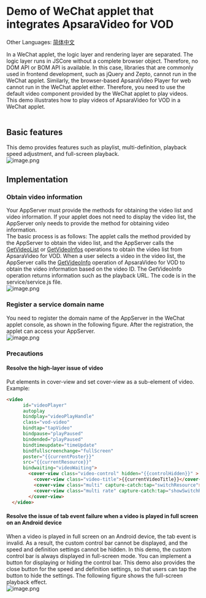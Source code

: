 # Demo of WeChat applet that integrates ApsaraVideo for VOD

Other Languages: [简体中文](https://github.com/aliyunvideo/AliyunPlayer_Web/blob/master/vod-mini-program/README.zh_CN.md)

In a WeChat applet, the logic layer and rendering layer are separated. The logic layer runs in JSCore without a complete browser object. Therefore, no DOM API or BOM API is available. In this case, libraries that are commonly used in frontend development, such as jQuery and Zepto, cannot run in the WeChat applet. Similarly, the browser-based ApsaraVideo Player for web cannot run in the WeChat applet either. Therefore, you need to use the default video component provided by the WeChat applet to play videos. This demo illustrates how to play videos of ApsaraVideo for VOD in a WeChat applet.<br /><br />

## Basic features

This demo provides features such as playlist, multi-definition, playback speed adjustment, and full-screen playback.<br />![image.png](https://player.alicdn.com/resource/mini/mini11.png)

## Implementation

### Obtain video information

Your AppServer must provide the methods for obtaining the video list and video information. If your applet does not need to display the video list, the AppServer only needs to provide the method for obtaining video information. <br />The basic process is as follows: The applet calls the method provided by the AppServer to obtain the video list, and the AppServer calls the [GetVideoList](https://help.aliyun.com/document_detail/52838.html) or [GetVideoInfos](https://help.aliyun.com/document_detail/86042.html) operations to obtain the video list from ApsaraVideo for VOD. When a user selects a video in the video list, the AppServer calls the [GetVideoInfo](https://help.aliyun.com/document_detail/56124.html) operation of ApsaraVideo for VOD to obtain the video information based on the video ID. The GetVideoInfo operation returns information such as the playback URL. The code is in the service/service.js file. <br />![image.png](https://player.alicdn.com/resource/mini/mini31.png)

### Register a service domain name

You need to register the domain name of the AppServer in the WeChat applet console, as shown in the following figure. After the registration, the applet can access your AppServer.<br />![image.png](https://player.alicdn.com/resource/mini/mini21.png)

### Precautions

#### Resolve the high-layer issue of video

Put elements in cover-view and set cover-view as a sub-element of video. Example:

```html
<video
      id="videoPlayer"
      autoplay
      bindplay="videoPlayHandle"
      class="vod-video"
      bindtap="tapVideo"
      bindpause="playPaused"
      bindended="playPaused"
      bindtimeupdate="timeUpdate"
      bindfullscreenchange="fullScreen"
      poster="{{currentPoster}}"
      src="{{currentResource}}"
      bindwaiting="videoWaiting">
        <cover-view class="video-control" hidden="{{controlHidden}}" >
          <cover-view class="video-title">{{currentVideoTitle}}</cover-view>
          <cover-view class="multi" capture-catch:tap="switchResource">{{currentDefinition}}</cover-view>
          <cover-view class="multi rate" capture-catch:tap="showSwitchRate">x {{currentRate}}</cover-view>
        </cover-view>
  </video>
```

#### Resolve the issue of tab event failure when a video is played in full screen on an Android device

When a video is played in full screen on an Android device, the tab event is invalid. As a result, the custom control bar cannot be displayed, and the speed and definition settings cannot be hidden. In this demo, the custom control bar is always displayed in full-screen mode. You can implement a button for displaying or hiding the control bar. This demo also provides the close button for the speed and definition settings, so that users can tap the button to hide the settings. The following figure shows the full-screen playback effect. <br />![image.png](https://player.alicdn.com/resource/mini/mini41.png)

